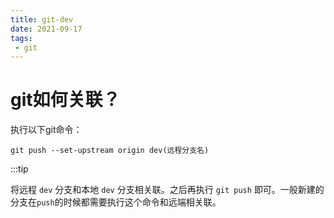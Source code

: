 ```yaml
---
title: git-dev
date: 2021-09-17
tags:
 - git
---
```


# git如何关联？

执行以下git命令：

```
git push --set-upstream origin dev(远程分支名)
```

:::tip

将远程 `dev` 分支和本地 `dev` 分支相关联。之后再执行 `git push` 即可。一般新建的分支在`push`的时候都需要执行这个命令和远端相关联。

